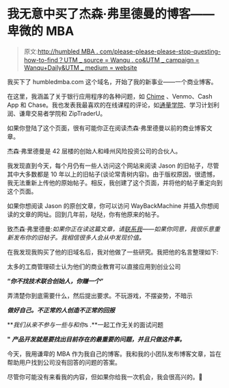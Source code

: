 # 我无意中买了杰森·弗里德曼的博客——卑微的 MBA

> 原文:[http://humbled MBA . com/please-please-please-stop-questing-how-to-find？UTM _ source = Wanqu . co&UTM _ campaign = Wanqu+Daily&UTM _ medium = website](http://humbledmba.com/please-please-please-stop-asking-how-to-find?utm_source=wanqu.co&utm_campaign=Wanqu+Daily&utm_medium=website)

我买下了 humbledmba.com 这个域名，开始了我的新事业——一个商业博客。

在这里，我涵盖了关于银行应用程序的各种问题，如 [Chime](https://humbledmba.com/chime/) 、Venmo、Cash App 和 Chase。我也发表我最喜欢的在线课程的评论，如[通量学院](https://humbledmba.com/flux-academy-review/)、学习计划利润、谦卑交易者学院和 ZipTraderU。

如果你登陆了这个页面，很有可能你正在阅读杰森·弗里德曼以前的商业博客文章。

杰森·弗里德曼是 42 层楼的创始人和峰州风险投资公司的合伙人。

我发现直到今天，每个月仍有一些人访问这个网站来阅读 Jason 的旧帖子，尽管其中大多数都是 10 年以上的旧帖子(谈论常青树内容)。由于版权原因，很遗憾，我无法重新上传他的原始帖子。相反，我创建了这个页面，并将他的帖子重定向到这个页面。

如果你想阅读 Jason 的原创文章，你可以访问 WayBackMachine 并插入你想阅读的文章的网址。回到几年前，哒哒，你有他原来的帖子。

致杰森·弗里德曼:*如果你正在读这篇文章，请[联系我](https://humbledmba.com/contact/)——如果你同意，我很乐意重新发布你的旧帖子。我相信很多人会从中发现价值。*

在我发现我购买了他的旧域名后，我对他做了一些研究。我把他的名言整理如下:

太多的工商管理硕士认为他们的商业教育可以直接应用到创业公司

**“*你不找技术联合创始人，你赚一个*”**

弄清楚你到底需要什么，然后提出要求。不玩游戏，不摆姿势，不暗示

***做好自己。不正常的人创造不正常的回报***

***我们从来不参与一些与和你*s .**一起工作无关的面试问题

**" *产品开发就是要找出目前存在的最重要的问题，并且只做这件事。***

今天，我用谦卑的 MBA 作为我自己的博客。我和我的小团队发布博客文章，旨在帮助用户找到公司没有回答的问题的答案。

尽管你可能没有来看我的内容，但如果你给我一次机会，我会很高兴的。🙂